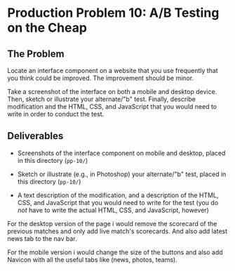 # Production Problem 10: A/B Testing on the Cheap

## The Problem

Locate an interface component on a website that you use frequently that you think could be improved. The improvement should be minor.

Take a screenshot of the interface on both a mobile and desktop device. Then, sketch or illustrate your alternate/"b" test. Finally, describe modification and the HTML, CSS, and JavaScript that you would need to write in order to conduct the test.

## Deliverables

* Screenshots of the interface component on mobile and desktop, placed in this directory (`pp-10/`)

* Sketch or illustrate (e.g., in Photoshop) your alternate/"b" test, placed in this directory (`pp-10/`)


* A text description of the modification, and a description of the HTML, CSS, and JavaScript that you would need to write for the test (you do *not* have to write the actual HTML, CSS, and JavaScript, however)

For the desktop version of the page i would remove the scorecard of the previous matches and only add live match's scorecards. And also add latest news tab to the nav bar.

For the mobile version i would change the size of the buttons and also add Navicon with all the useful tabs like  (news, photos, teams).

